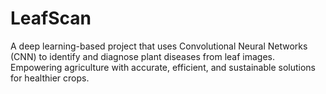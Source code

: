 # LeafScan
A deep learning-based project that uses Convolutional Neural Networks (CNN) to identify and diagnose plant diseases from leaf images. Empowering agriculture with accurate, efficient, and sustainable solutions for healthier crops.
